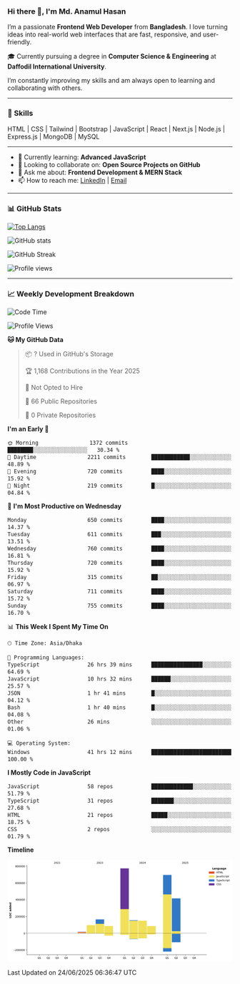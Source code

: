 ### Hi there 👋, I'm Md. Anamul Hasan

I’m a passionate **Frontend Web Developer** from **Bangladesh**. I love turning ideas into real-world web interfaces that are fast, responsive, and user-friendly.

🎓 Currently pursuing a degree in **Computer Science & Engineering** at **Daffodil International University**.

I’m constantly improving my skills and am always open to learning and collaborating with others.

---

### 🚀 Skills
HTML | CSS | Tailwind | Bootstrap | JavaScript | React | Next.js | Node.js | Express.js | MongoDB | MySQL 

---

- 🌱 Currently learning: **Advanced JavaScript**
- 👯 Looking to collaborate on: **Open Source Projects on GitHub**
- 💬 Ask me about: **Frontend Development & MERN Stack**
- 📫 How to reach me: [LinkedIn](https://www.linkedin.com/in/mdanamulhasan201) | [Email](mailto:anamulhasan3625@gmail.com)

---

### 📊 GitHub Stats

[![Top Langs](https://github-readme-stats.vercel.app/api/top-langs/?username=mdanamulhasan201&layout=compact)](https://github.com/anuraghazra/github-readme-stats)

![GitHub stats](https://github-readme-stats.vercel.app/api?username=mdanamulhasan201&show_icons=true&count_private=true&theme=tokyonight)

![GitHub Streak](https://streak-stats.demolab.com?user=mdanamulhasan201&theme=tokyonight)

![Profile views](https://gpvc.arturio.dev/mdanamulhasan201)

---

### 📈 Weekly Development Breakdown

<!--START_SECTION:waka-->
![Code Time](http://img.shields.io/badge/Code%20Time-327%20hrs%208%20mins-blue)

![Profile Views](http://img.shields.io/badge/Profile%20Views-1-blue)

**🐱 My GitHub Data** 

> 📦 ? Used in GitHub's Storage 
 > 
> 🏆 1,168 Contributions in the Year 2025
 > 
> 🚫 Not Opted to Hire
 > 
> 📜 66 Public Repositories 
 > 
> 🔑 0 Private Repositories 
 > 
**I'm an Early 🐤** 

```text
🌞 Morning                1372 commits        ████████░░░░░░░░░░░░░░░░░   30.34 % 
🌆 Daytime                2211 commits        ████████████░░░░░░░░░░░░░   48.89 % 
🌃 Evening                720 commits         ████░░░░░░░░░░░░░░░░░░░░░   15.92 % 
🌙 Night                  219 commits         █░░░░░░░░░░░░░░░░░░░░░░░░   04.84 % 
```
📅 **I'm Most Productive on Wednesday** 

```text
Monday                   650 commits         ████░░░░░░░░░░░░░░░░░░░░░   14.37 % 
Tuesday                  611 commits         ███░░░░░░░░░░░░░░░░░░░░░░   13.51 % 
Wednesday                760 commits         ████░░░░░░░░░░░░░░░░░░░░░   16.81 % 
Thursday                 720 commits         ████░░░░░░░░░░░░░░░░░░░░░   15.92 % 
Friday                   315 commits         ██░░░░░░░░░░░░░░░░░░░░░░░   06.97 % 
Saturday                 711 commits         ████░░░░░░░░░░░░░░░░░░░░░   15.72 % 
Sunday                   755 commits         ████░░░░░░░░░░░░░░░░░░░░░   16.70 % 
```


📊 **This Week I Spent My Time On** 

```text
🕑︎ Time Zone: Asia/Dhaka

💬 Programming Languages: 
TypeScript               26 hrs 39 mins      ████████████████░░░░░░░░░   64.69 % 
JavaScript               10 hrs 32 mins      ██████░░░░░░░░░░░░░░░░░░░   25.57 % 
JSON                     1 hr 41 mins        █░░░░░░░░░░░░░░░░░░░░░░░░   04.12 % 
Bash                     1 hr 40 mins        █░░░░░░░░░░░░░░░░░░░░░░░░   04.08 % 
Other                    26 mins             ░░░░░░░░░░░░░░░░░░░░░░░░░   01.06 % 

💻 Operating System: 
Windows                  41 hrs 12 mins      █████████████████████████   100.00 % 
```

**I Mostly Code in JavaScript** 

```text
JavaScript               58 repos            █████████████░░░░░░░░░░░░   51.79 % 
TypeScript               31 repos            ███████░░░░░░░░░░░░░░░░░░   27.68 % 
HTML                     21 repos            █████░░░░░░░░░░░░░░░░░░░░   18.75 % 
CSS                      2 repos             ░░░░░░░░░░░░░░░░░░░░░░░░░   01.79 % 
```



**Timeline**

![Lines of Code chart](https://raw.githubusercontent.com/mdanamulhasan201/mdanamulhasan201/main/assets/bar_graph.png)


 Last Updated on 24/06/2025 06:36:47 UTC
<!--END_SECTION:waka-->

